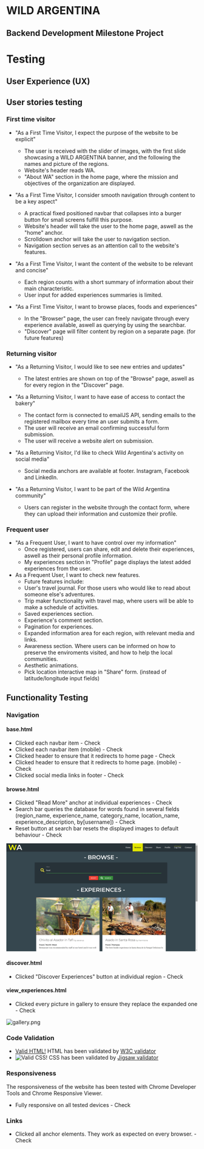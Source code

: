 <h1>WILD ARGENTINA</h1>
<h2>Backend Development Milestone Project</h2>

<h1>Testing</h1>


## User Experience (UX)

## User stories testing

### First time visitor

* "As a First Time Visitor, I expect the purpose of the website to be explicit"
   * The user is received with the slider of images, with the first slide showcasing a WILD ARGENTINA banner, and the following the names and picture of the regions.
   * Website's header reads WA.
   * "About WA" section in the home page, where the mission and objectives of the organization are displayed.

* "As a First Time Visitor, I consider smooth navigation through content to be a key aspect"
   * A practical fixed positioned navbar that collapses into a burger button for small screens fulfill this purpose.
   * Website's header will take the user to the home page, aswell as the "home" anchor. 
   * Scrolldown anchor will take the user to navigation section.
   * Navigation section serves as an attention call to the website's features.

* "As a First Time Visitor, I want the content of the website to be relevant and concise"
   * Each region counts with a short summary of information about their main characteristic.
   * User input for added experiences summaries is limited.

* "As a First Time Visitor, I want to browse  places, foods and experiences"
   * In the "Browser" page, the user can freely navigate through every experience available, aswell as querying by using the searchbar.
   * "Discover" page will filter content by region on a separate page. (for future features)

### Returning visitor

* "As a Returning Visitor, I would like to see new entries and updates"
   * The latest entries are shown on top of the "Browse" page, aswell as for every region in the "Discover" page.

* "As a Returning Visitor, I want to have ease of access to contact the bakery"
   * The contact form is connected to emailJS API, sending emails to the registered mailbox every time an user submits a form.
   * The user will receive an email confirming successful form submission.
   * The user will receive a website alert on submission.

* "As a Returning Visitor, I'd like to check Wild Argentina's activity on social media"
   * Social media anchors are available at footer. Instagram, Facebook and LinkedIn.

* "As a Returning Visitor, I want to be part of the Wild Argentina community"
   * Users can register in the website through the contact form, where they can upload their information and customize their profile.

### Frequent user

* "As a Frequent User, I want to have control over my information"
    * Once registered, users can share, edit and delete their experiences, aswell as their personal profile information.
    * My experiences section in "Profile" page displays the latest added experiences from the user.
* As a Frequent User, I want to check new features.
   * Future features include: 
    * User's travel journal. For those users who would like to read about someone else's adventures.
    * Trip maker functionality with travel map, where users will be able to make a schedule of activities.
    * Saved experiences section.
    * Experience's comment section.
    * Pagination for experiences.
    * Expanded information area for each region, with relevant media and links.
    * Awareness section. Where users can be informed on how to preserve the enviroments visited, and how to help the local communities.
    * Aesthetic animations.
    * Pick location interactive map in "Share" form. (instead of latitude/longitude input fields)

## Functionality Testing

### Navigation

#### base.html

* Clicked each navbar item - Check
* Clicked each navbar item (mobile) - Check
* Clicked header to ensure that it redirects to home page - Check
* Clicked header to ensure that it redirects to home page. (mobile) - Check
* Clicked social media links in footer - Check

#### browse.html

* Clicked "Read More" anchor at individual experiences - Check
* Search bar queries the database for words found in several fields (region_name, experience_name, category_name, location_name, experience_description, by[username]) - Check
* Reset button at search bar resets the displayed images to default behaviour - Check

![browse.jpg](/static/images/doc-img/browse.jpg)

#### discover.html

* Clicked "Discover Experiences" button at individual region - Check

#### view_experiences.html

* Clicked every picture in gallery to ensure they replace the expanded one - Check

![gallery.png](/static/images/doc-img/gallery.png)


### Code Validation

*  [Valid HTML!](/assets/images/valid-html.png) HTML has been validated by [W3C validator](https://validator.w3.org/)
*  ![Valid CSS!](/static/images/valid-css.jpg) CSS has been validated by [Jigsaw validator](https://jigsaw.w3.org/css-validator/)

### Responsiveness
The responsiveness of the website has been tested with Chrome Developer Tools and Chrome Responsive Viewer.
* Fully responsive on all tested devices - Check

### Links
* Clicked all anchor elements. They work as expected on every browser. - Check